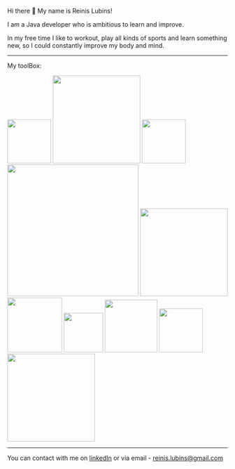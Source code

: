 Hi there 👋 My name is Reinis Lubins!

I am a Java developer who is ambitious to learn and improve.

In my free time I like to workout, play all kinds of sports and learn something new, so
I could constantly improve my body and mind.

-------------------------------------------------------
My toolBox:
<div style="display: inline-block">
<image src="https://user-images.githubusercontent.com/98021097/165129457-fbb59921-d1c0-43a2-85f6-66b4f2c2fe24.png" width="100" heigth="100">
<image src="https://user-images.githubusercontent.com/98021097/165130352-70940ba1-1673-4e60-97ba-a45498dd41fc.png" width="200" heigth="200">
<image src="https://user-images.githubusercontent.com/98021097/165131080-eb841a43-7902-48f9-a454-06c1f13e13c3.png" width="100" heigth="100">
<image src="https://user-images.githubusercontent.com/98021097/165131134-b83b19c4-42f7-4f00-8bf5-07f3b4b87c92.png" width="300" heigth="300">
<image src="https://user-images.githubusercontent.com/98021097/165131291-5f880e93-530c-4849-b0ee-028f5313442f.png" width="200" heigth="200">
<image src="https://user-images.githubusercontent.com/98021097/165131536-874459c2-4bc3-48b3-9f14-65c0c6e92063.png" width="125" heigth="125">
<image src="https://user-images.githubusercontent.com/98021097/165131594-eb5560fc-6c8b-40af-bd80-c10af957ac45.png" width="90" heigth="90">
<image src="https://user-images.githubusercontent.com/98021097/165131737-5f071f06-358c-446a-a543-c294bdd897a9.png" width="120" heigth="120">
<image src="https://user-images.githubusercontent.com/98021097/165131646-836a6bfd-3765-4e0a-87ce-f80247c08330.png" width="100" heigth="100">
<image src="https://user-images.githubusercontent.com/98021097/165131847-71574b23-d4fa-4e1c-af37-87117247d15c.png" width="200" heigth="200">
<div>

-------------------------------------------------------
You can contact with me on <a href="https://www.linkedin.com/in/reinis-lubins/">linkedIn</a> or via email - reinis.lubins@gmail.com






